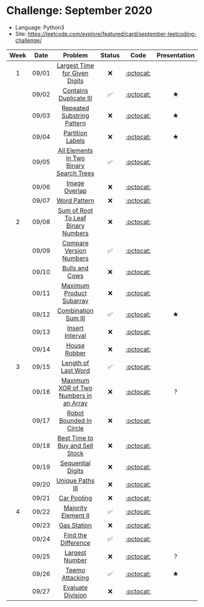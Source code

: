 # Challenge: September 2020
* Language: Python3
* Site: https://leetcode.com/explore/featured/card/september-leetcoding-challenge/

|Week|Date|Problem|Status|Code|Presentation|
|:--:|:--:|:--:|:--:|:--:|:--:|
|1|09/01|[Largest Time for Given Digits](https://leetcode.com/explore/featured/card/september-leetcoding-challenge/554/week-1-september-1st-september-7th/3445/)|❌|[:octocat:](./0901.py)||
||09/02|[Contains Duplicate III](https://leetcode.com/explore/featured/card/september-leetcoding-challenge/554/week-1-september-1st-september-7th/3446/)|✅|[:octocat:](./0902.py)|★|
||09/03|[Repeated Substring Pattern](https://leetcode.com/explore/featured/card/september-leetcoding-challenge/554/week-1-september-1st-september-7th/3447/)|❌|[:octocat:](./0903.py)|★|
||09/04|[Partition Labels](https://leetcode.com/explore/featured/card/september-leetcoding-challenge/554/week-1-september-1st-september-7th/3448/)|❌|[:octocat:](./0904.py)|★|
||09/05|[All Elements in Two Binary Search Trees](https://leetcode.com/explore/featured/card/september-leetcoding-challenge/554/week-1-september-1st-september-7th/3449/)|✅|[:octocat:](./0905.py)||
||09/06|[Image Overlap](https://leetcode.com/explore/featured/card/september-leetcoding-challenge/554/week-1-september-1st-september-7th/3450/)|❌|[:octocat:](./0906.py)||
||09/07|[Word Pattern](https://leetcode.com/explore/featured/card/september-leetcoding-challenge/554/week-1-september-1st-september-7th/3451/)|❌|[:octocat:](./0907.py)||
|2|09/08|[Sum of Root To Leaf Binary Numbers](https://leetcode.com/explore/featured/card/september-leetcoding-challenge/555/week-2-september-8th-september-14th/3453/)|❌|[:octocat:](./0908.py)||
||09/09|[Compare Version Numbers](https://leetcode.com/explore/featured/card/september-leetcoding-challenge/555/week-2-september-8th-september-14th/3454/)|✅|[:octocat:](./0909.py)||
||09/10|[Bulls and Cows](https://leetcode.com/explore/featured/card/september-leetcoding-challenge/555/week-2-september-8th-september-14th/3455/)|❌|[:octocat:](./0910.py)||
||09/11|[Maximum Product Subarray](https://leetcode.com/explore/featured/card/september-leetcoding-challenge/555/week-2-september-8th-september-14th/3456/)|❌|[:octocat:](./0911.py)||
||09/12|[Combination Sum III](https://leetcode.com/explore/featured/card/september-leetcoding-challenge/555/week-2-september-8th-september-14th/3457/)|✅|[:octocat:](./0912.py)|★|
||09/13|[Insert Interval](https://leetcode.com/explore/featured/card/september-leetcoding-challenge/555/week-2-september-8th-september-14th/3458/)|❌|[:octocat:](./0913.py)||
||09/14|[House Robber](https://leetcode.com/explore/featured/card/september-leetcoding-challenge/555/week-2-september-8th-september-14th/3459/)|❌|[:octocat:](./0914.py)||
|3|09/15|[Length of Last Word](https://leetcode.com/explore/featured/card/september-leetcoding-challenge/556/week-3-september-15th-september-21st/3461/)|✅|[:octocat:](./0915.py)||
||09/16|[Maximum XOR of Two Numbers in an Array](https://leetcode.com/explore/featured/card/september-leetcoding-challenge/556/week-3-september-15th-september-21st/3462/)|❌|[:octocat:](./0916.py)|?|
||09/17|[Robot Bounded In Circle](https://leetcode.com/explore/featured/card/september-leetcoding-challenge/556/week-3-september-15th-september-21st/3463/)|❌|[:octocat:](./0917.py)||
||09/18|[Best Time to Buy and Sell Stock](https://leetcode.com/explore/featured/card/september-leetcoding-challenge/556/week-3-september-15th-september-21st/3464/)|❌|[:octocat:](./0918.py)||
||09/19|[Sequential Digits](https://leetcode.com/explore/featured/card/september-leetcoding-challenge/556/week-3-september-15th-september-21st/3465/)|❌|[:octocat:](./0919.py)||
||09/20|[Unique Paths III](https://leetcode.com/explore/featured/card/september-leetcoding-challenge/556/week-3-september-15th-september-21st/3466/)|❌|[:octocat:](./0920.py)||
||09/21|[Car Pooling](https://leetcode.com/explore/featured/card/september-leetcoding-challenge/556/week-3-september-15th-september-21st/3467/)|❌|[:octocat:](./0921.py)||
|4|09/22|[Majority Element II](https://leetcode.com/explore/featured/card/september-leetcoding-challenge/557/week-4-september-22nd-september-28th/3469/)|✅|[:octocat:](./0922.py)||
||09/23|[Gas Station](https://leetcode.com/explore/featured/card/september-leetcoding-challenge/557/week-4-september-22nd-september-28th/3470/)|❌|[:octocat:](./0923.py)||
||09/24|[Find the Difference](https://leetcode.com/explore/featured/card/september-leetcoding-challenge/557/week-4-september-22nd-september-28th/3471/)|✅|[:octocat:](./0924.py)||
||09/25|[Largest Number](https://leetcode.com/explore/featured/card/september-leetcoding-challenge/557/week-4-september-22nd-september-28th/3472/)|❌|[:octocat:](./0925.py)|?|
||09/26|[Teemo Attacking](https://leetcode.com/explore/featured/card/september-leetcoding-challenge/557/week-4-september-22nd-september-28th/3473/)|✅|[:octocat:](./0926.py)|★|
||09/27|[Evaluate Division](https://leetcode.com/explore/featured/card/september-leetcoding-challenge/557/week-4-september-22nd-september-28th/3474/)|❌|[:octocat:](./0927.py)||
